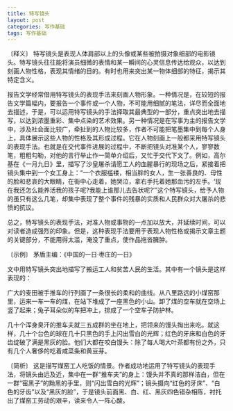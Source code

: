 ```yaml
---
title: 特写镜头
layout: post
categories: 写作基础
tags: 写作基础
---
```


〔释义〕 特写镜头是表现人体肩部以上的头像或某些被拍摄对象细部的电影镜头。特写镜头往往能将演员细微的表情和某一瞬间的心灵信息传达给观众，以达到刻画人物性格，表现其情绪的目的。有时也用来突出某一物体细部的特征，揭示其特定含义。

报告文学经常借用特写镜头的表现手法来刻画人物形象。一种倩况是，在较短的报告文学篇幅内，要报告一个事件或一个人物，不可能用细腻的笔法，详尽而全面地去描述，于是，可以运用特写镜头的手法择取其最典型的一部分，重点突出地去描写，以达到浓墨重彩、集中点染的艺术效果。另一种情况是在写事为主的报告文学中，涉及社会面比较广，牵扯到的人物比较多，作者不可能把笔墨集中到每个人身上，具体展示这些人物的性格及其形成过程。它在人物刻画上一般都采用特写镜头的表现手法。也就是在交代事件进展的过程中，不断把镜头对准某个人，寥寥数笔，粗粗勾勒，对他的言行举止作一简单介绍后，又忙于交代下文了。例如，高尔基在《一月九日》里，描写了沙皇屠杀请愿工人的血腥暴行的现场之后，紧接着把镜头集中到一个女工身上：“一个衣服褴褛，相当胖的女人，生一张善良的、母性的脸和悲哀的大眼睛，在街中心走着，她哭泣，拿右手托着她那血污的左手。‘现在我还怎么能养活我的孩子呢?我能上谁那儿去告状呢?’”这个特写镜头，给予人物的虽只有这么几笔，却集中表现了整个事件的残暴的实质和人民群众对大屠杀的悲愤的抗议。

总之，特写镜头的表现手法，对准人物或事物的一点加以放大，并延续时间，可以对读者造成强烈的印象。但是，这种表现手法要用于表现人物性格或揭示文章主题的关键部分，不能用得太滥，淹没了重点，使作品拖沓臃肿。

〔示例〕 茅盾主编：《中国的一日·枣庄的一日》

文中用特写镜头突出地描写了搬运工人和贫苦人民的生活。其中有一个镜头是这样表现的：

广大的麦田被手推车的行列画了一条很长的柔和的曲线。从八里路远的小煤窑那里，运来一车一车的煤，在站下堆成了一座黑色的小山。卸了煤的空车就在空场上竖了起来；兔子耳朵似的车把冲上，排成了一个空车子防护林。

几十个浑身臭汗的推车夫就三五成群的坐在地上，把领来的馒头掏出来吃。就这样，几十个台色的球在几十只黑色的手上闪出雪白的光辉；红色的牙床和白色的牙齿绽破了满是黑灰的脸。他们大都在咬白馒头：除了每人喝大叶茶都有份之外，只有几个人奢侈的吃着咸菜条和黄豆芽。

〔简析〕 这是描写煤窑工人吃饭的情景。作者成功地运用了特写镜头的表现手法，将镜头由远及近，集中在一群“推车夫”的身上：馒头并不真的那样洁白，但在一群“窑黑子”的黝黑的手里，则“闪出雪白的光辉”；镜头摄向“红色的牙床”、“白色的牙齿”以及“黑灰的脸”，于是镜头前面黑、白、红、黑灰四色错杂相陈，衬托出了煤窑工劳动的艰辛，读来令人一阵心酸。 